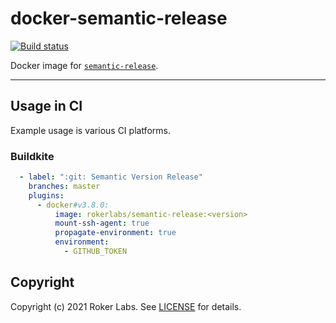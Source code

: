 # docker-semantic-release

[![Build status](https://badge.buildkite.com/86e20f73ca3d5c318e626f7aadc69dc4725154755ee104ce96.svg?branch=master)](https://buildkite.com/rokerlabs/semantic-release)

Docker image for <a href="https://github.com/semantic-release/semantic-release"><code>semantic-release</code></a>.

---

## Usage in CI

Example usage is various CI platforms.

### Buildkite
```yaml
  - label: ":git: Semantic Version Release"
    branches: master
    plugins:
      - docker#v3.8.0:
          image: rokerlabs/semantic-release:<version>
          mount-ssh-agent: true
          propagate-environment: true
          environment:
            - GITHUB_TOKEN
```

## Copyright

Copyright (c) 2021 Roker Labs. See [LICENSE](./LICENSE) for details.
